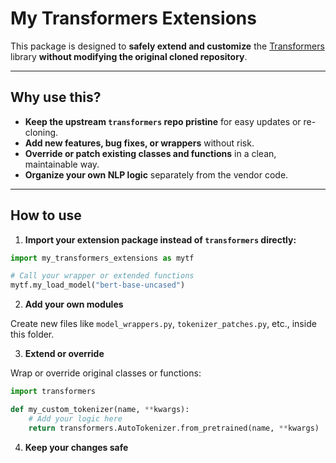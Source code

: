 # My Transformers Extensions

This package is designed to **safely extend and customize** the [Transformers](https://github.com/huggingface/transformers) library **without modifying the original cloned repository**.

---

## Why use this?

- **Keep the upstream `transformers` repo pristine** for easy updates or re-cloning.
- **Add new features, bug fixes, or wrappers** without risk.
- **Override or patch existing classes and functions** in a clean, maintainable way.
- **Organize your own NLP logic** separately from the vendor code.

---

## How to use

1. **Import your extension package instead of `transformers` directly:**

```python
import my_transformers_extensions as mytf

# Call your wrapper or extended functions
mytf.my_load_model("bert-base-uncased")
```

2. **Add your own modules**

Create new files like `model_wrappers.py`, `tokenizer_patches.py`, etc., inside this folder.

3. **Extend or override**

Wrap or override original classes or functions:

```python
import transformers

def my_custom_tokenizer(name, **kwargs):
    # Add your logic here
    return transformers.AutoTokenizer.from_pretrained(name, **kwargs)
```

4. **Keep your changes safe**

